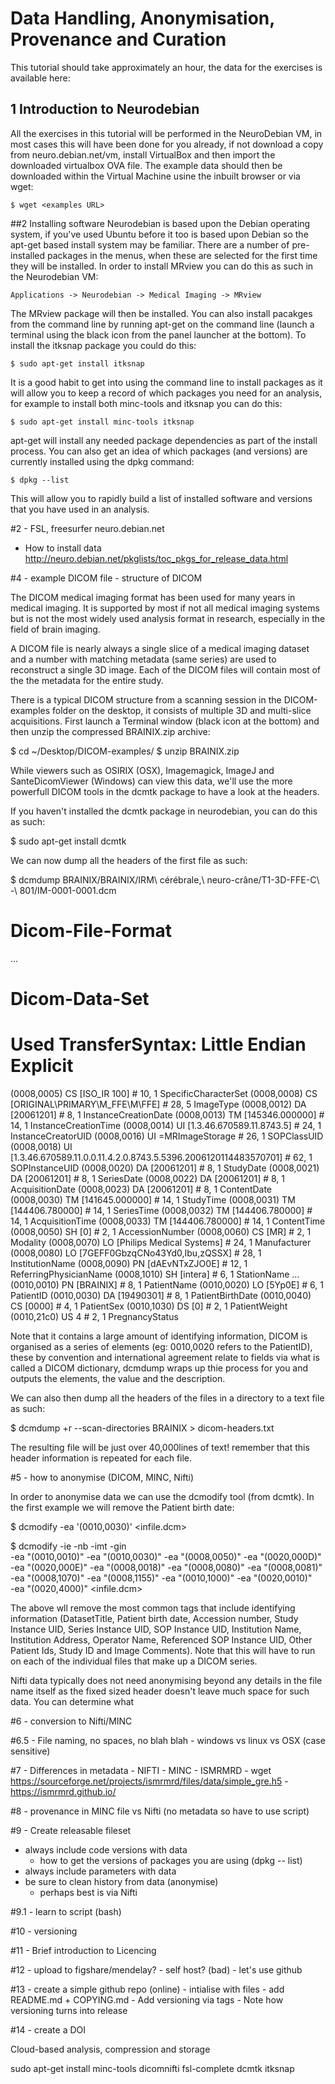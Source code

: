 # Data Handling, Anonymisation, Provenance and Curation

This tutorial should take approximately an hour, the data for the exercises is available here:

   
## 1 Introduction to Neurodebian
All the exercises in this tutorial will be performed in the NeuroDebian VM, in most cases this will have been done for 
you already, if not download a copy from neuro.debian.net/vm, install VirtualBox and then import the downloaded virtualbox OVA file.
The example data should then be downloaded within the Virtual Machine usine the inbuilt browser or via wget:

    $ wget <examples URL>

##2 Installing software
Neurodebian is based upon the Debian operating system, if you've used Ubuntu before it too is based upon Debian so the 
apt-get based install system may be familiar. There are a number of pre-installed packages in the menus, when these are
selected for the first time they will be installed. In order to install MRview you can do this as such in the Neurodebian VM:

    Applications -> Neurodebian -> Medical Imaging -> MRview

The MRview package will then be installed.  You can also install pacakges from the command line by running apt-get on the
command line (launch a terminal using the black icon from the panel launcher at the bottom). To install the itksnap package 
you could do this:

    $ sudo apt-get install itksnap

It is a good habit to get into using the command line to install packages as it will allow you to keep a record of which 
packages you need for an analysis, for example to install both minc-tools and itksnap you can do this:

    $ sudo apt-get install minc-tools itksnap

apt-get will install any needed package dependencies as part of the install process. You can also get an idea of which 
packages (and versions) are currently installed using the dpkg command:

    $ dpkg --list

This will allow you to rapidly build a list of installed software and versions that you have used in an analysis.



#2 - FSL, freesurfer  neuro.debian.net
   - How to install data http://neuro.debian.net/pkglists/toc_pkgs_for_release_data.html


#4 - example DICOM file - structure of DICOM

The DICOM medical imaging format has been used for many years in medical imaging. It is supported by most if not all medical imaging systems but is not the most widely used analysis format in research, especially in the field of brain imaging.

A DICOM file is nearly always a single slice of a medical imaging dataset and a number with matching metadata (same series) are used to reconstruct a single 3D image. Each of the DICOM files will contain most of the the metadata for the entire study.

There is a typical DICOM structure from a scanning session in the DICOM-examples folder on the desktop, it consists of multiple 3D and multi-slice acquisitions. First launch a Terminal window (black icon at the bottom) and then unzip the compressed BRAINIX.zip archive:

   $ cd ~/Desktop/DICOM-examples/
   $ unzip BRAINIX.zip

While viewers such as OSIRIX (OSX), Imagemagick, ImageJ and SanteDicomViewer (Windows) can view this data, we'll use the more powerfull DICOM tools in the dcmtk package to have a look at the headers.

If you haven't installed the dcmtk package in neurodebian, you can do this as such:

   $ sudo apt-get install dcmtk

We can now dump all the headers of the first file as such:

   $ dcmdump BRAINIX/BRAINIX/IRM\ cérébrale\,\ neuro-crâne/T1-3D-FFE-C\ -\ 801/IM-0001-0001.dcm

# Dicom-File-Format

...

# Dicom-Data-Set
# Used TransferSyntax: Little Endian Explicit
(0008,0005) CS [ISO_IR 100]                             #  10, 1 SpecificCharacterSet
(0008,0008) CS [ORIGINAL\PRIMARY\M_FFE\M\FFE]           #  28, 5 ImageType
(0008,0012) DA [20061201]                               #   8, 1 InstanceCreationDate
(0008,0013) TM [145346.000000]                          #  14, 1 InstanceCreationTime
(0008,0014) UI [1.3.46.670589.11.8743.5]                #  24, 1 InstanceCreatorUID
(0008,0016) UI =MRImageStorage                          #  26, 1 SOPClassUID
(0008,0018) UI [1.3.46.670589.11.0.0.11.4.2.0.8743.5.5396.2006120114483570701] #  62, 1 SOPInstanceUID
(0008,0020) DA [20061201]                               #   8, 1 StudyDate
(0008,0021) DA [20061201]                               #   8, 1 SeriesDate
(0008,0022) DA [20061201]                               #   8, 1 AcquisitionDate
(0008,0023) DA [20061201]                               #   8, 1 ContentDate
(0008,0030) TM [141645.000000]                          #  14, 1 StudyTime
(0008,0031) TM [144406.780000]                          #  14, 1 SeriesTime
(0008,0032) TM [144406.780000]                          #  14, 1 AcquisitionTime
(0008,0033) TM [144406.780000]                          #  14, 1 ContentTime
(0008,0050) SH [0]                                     #   2, 1 AccessionNumber
(0008,0060) CS [MR]                                     #   2, 1 Modality
(0008,0070) LO [Philips Medical Systems]               #  24, 1 Manufacturer
(0008,0080) LO [7GEFF0GbzqCNo43Yd0,Ibu,zQSSX]           #  28, 1 InstitutionName
(0008,0090) PN [dAEvNTxZJO0E]                           #  12, 1 ReferringPhysicianName
(0008,1010) SH [intera]                                 #   6, 1 StationName
...
(0010,0010) PN [BRAINIX]                               #   8, 1 PatientName
(0010,0020) LO [5Yp0E]                                 #   6, 1 PatientID
(0010,0030) DA [19490301]                               #   8, 1 PatientBirthDate
(0010,0040) CS [0000]                                   #   4, 1 PatientSex
(0010,1030) DS [0]                                     #   2, 1 PatientWeight
(0010,21c0) US 4                                        #   2, 1 PregnancyStatus

Note that it contains a large amount of identifying information, DICOM is organised as a series of elements (eg: 0010,0020 refers to the PatientID), these by convention and international agreement relate to fields via what is called a DICOM dictionary, dcmdump wraps up thie process for you and outputs the elements, the value and the description.

We can also then dump all the headers of the files in a directory to a text file as such:

   $ dcmdump +r --scan-directories BRAINIX > dicom-headers.txt

The resulting file will be just over 40,000lines of text! remember that this header information is repeated for each file.

#5 - how to anonymise (DICOM, MINC, Nifti)

In order to anonymise data we can use the dcmodify tool (from dcmtk). In the first example we will remove the Patient birth date:

   $ dcmodify -ea '(0010,0030)' <infile.dcm>

   $ dcmodify -ie -nb -imt -gin \
      -ea "(0010,0010)" -ea "(0010,0030)" -ea "(0008,0050)" -ea "(0020,000D)" \
      -ea "(0020,000E)" -ea "(0008,0018)" -ea "(0008,0080)" -ea "(0008,0081)" \
      -ea "(0008,1070)" -ea "(0008,1155)" -ea "(0010,1000)" -ea "(0020,0010)" \
      -ea "(0020,4000)" <infile.dcm>

The above wll remove the most common tags that include identifying information (DatasetTitle, Patient birth date, Accession number, Study Instance UID, Series Instance UID, SOP Instance UID, Institution Name, Institution Address, Operator Name, Referenced SOP Instance UID, Other Patient Ids, Study ID and Image Comments). Note that this will have to run on each of the individual files that make up a DICOM series.

Nifti data typically does not need anonymising beyond any details in the file name itself as the fixed sized header doesn't leave much space for such data. You can determine what 


#6 - conversion to Nifti/MINC

#6.5 - File naming, no spaces, no blah blah
      - windows vs linux vs OSX (case sensitive)

#7 - Differences in metadata
      - NIFTI
      - MINC
      - ISMRMRD - wget https://sourceforge.net/projects/ismrmrd/files/data/simple_gre.h5
      - https://ismrmrd.github.io/

#8 - provenance in MINC file vs Nifti (no metadata so have to use script)

#9 - Create releasable fileset
   - always include code versions with data
      - how to get the versions of packages you are using (dpkg -- list)
   - always include parameters with data
   - be sure to clean history from data (anonymise)
      - perhaps best is via Nifti

#9.1 - learn to script (bash)

#10 - versioning

#11 - Brief introduction to Licencing

#12 - upload to figshare/mendelay?
      - self host? (bad)
      - let's use github

#13 - create a simple github repo (online)
      - intialise with files
      - add README.md + COPYING.md
      - Add versioning via tags
      - Note how versioning turns into release

#14 - create a DOI




Cloud-based analysis, compression and storage





sudo apt-get install minc-tools dicomnifti fsl-complete dcmtk itksnap

